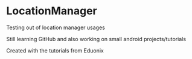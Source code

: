 # LocationManager
Testing out of location manager usages

Still learning GitHub and also working on small android projects/tutorials

Created with the tutorials from Eduonix
